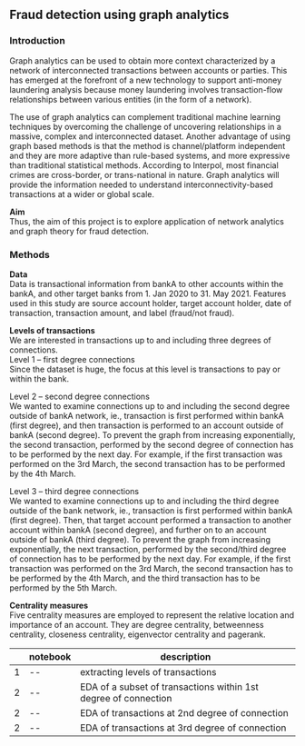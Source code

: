 ## Fraud detection using graph analytics

### Introduction
Graph analytics can be used to obtain more context characterized by a network of interconnected transactions between accounts or parties. This has emerged at the forefront of a new technology to support anti-money laundering analysis because money laundering involves transaction-flow relationships between various entities (in the form of a network).

The use of graph analytics can complement traditional machine learning techniques by overcoming the challenge of uncovering relationships in a massive, complex and interconnected dataset. Another advantage of using graph based methods is that the method is channel/platform independent and they are more adaptive than rule-based systems, and more expressive than traditional statistical methods. According to Interpol, most financial crimes are cross-border, or trans-national in nature. Graph analytics will provide the information needed to understand interconnectivity-based transactions at a wider or global scale. 

**Aim**
<br> Thus, the aim of this project is to explore application of network analytics and graph theory for fraud detection. 

### Methods
**Data**
<br> Data is transactional information from bankA to other accounts within the bankA, and other target banks from 1. Jan 2020 to 31. May 2021. Features used in this study are source account holder, target account holder, date of transaction, transaction amount, and label (fraud/not fraud).  

**Levels of transactions**
<br> We are interested in transactions up to and including three degrees of connections.
<br> Level 1 – first degree connections
<br> Since the dataset is huge, the focus at this level is transactions to pay or within the bank. 

Level 2 – second degree connections
<br> We wanted to examine connections up to and including the second degree outside of bankA network, ie., transaction is first performed within bankA (first degree), and then transaction is performed to an account outside of bankA (second degree). To prevent the graph from increasing exponentially, the second transaction, performed by the second degree of connection has to be performed by the next day. For example, if the first transaction was performed on the 3rd March, the second transaction has to be performed by the 4th March.

Level 3 – third degree connections
<br> We wanted to examine connections up to and including the third degree outside of the bank network, ie., transaction is first performed within bankA (first degree). Then, that target account performed a transaction to another account within bankA (second degree), and further on to an account outside of bankA (third degree). To prevent the graph from increasing exponentially, the next transaction, performed by the second/third degree of connection has to be performed by the next day. For example, if the first transaction was performed on the 3rd March, the second transaction has to be performed by the 4th March, and the third transaction has to be performed by the 5th March. 

**Centrality measures** 
<br> Five centrality measures are employed to represent the relative location and importance of an account. They are degree centrality, betweenness centrality, closeness centrality, eigenvector centrality and pagerank.



|   | notebook                      | description                    |
|---|-------------------------------|--------------------------------|
| 1 | --  | extracting levels of transactions |
| 2 | --  | EDA of a subset of transactions within 1st degree of connection |
| 2 | --  | EDA of transactions at 2nd degree of connection |
| 2 | --  | EDA of transactions at 3rd degree of connection |

